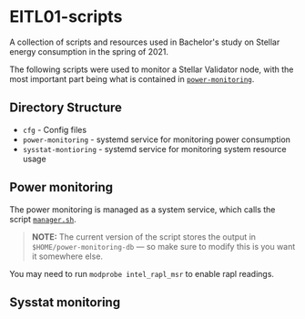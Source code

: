 # EITL01-scripts

A collection of scripts and resources used in Bachelor's study on Stellar energy
consumption in the spring of 2021.

The following scripts were used to monitor a Stellar Validator node, with the
most important part being what is contained in
[`power-monitoring`](./power-monitoring).

## Directory Structure

- `cfg` - Config files
- `power-monitoring` - systemd service for monitoring power consumption
- `sysstat-montioring` - systemd service for monitoring system resource usage

## Power monitoring

The power monitoring is managed as a system service, which calls the script
[`manager.sh`](./power-monitoring/manager.sh).

> **NOTE:** The current version of the script stores the output in
> `$HOME/power-monitoring-db` — so make sure to modify this is you want it
> somewhere else.

You may need to run `modprobe intel_rapl_msr` to enable rapl readings.

## Sysstat monitoring
